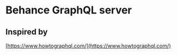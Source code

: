 # Behance GraphQL server

## Inspired by

[https://www.howtographql.com/](https://www.howtographql.com/)
